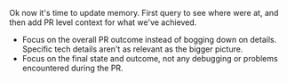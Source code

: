 Ok now it's time to update memory.
First query to see where were at, and then add PR level context for what we've achieved.

- Focus on the overall PR outcome instead of bogging down on details. Specific tech details aren't as relevant as the bigger picture.
- Focus on the final state and outcome, not any debugging or problems encountered during the PR.
